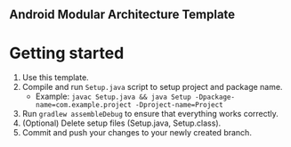 ## Android Modular Architecture Template

# Getting started
1. Use this template.
2. Compile and run `Setup.java` script to setup project and package name.
    * Example: `javac Setup.java && java Setup -Dpackage-name=com.example.project -Dproject-name=Project` 
3. Run `gradlew assembleDebug` to ensure that everything works correctly.
4. (Optional) Delete setup files (Setup.java, Setup.class).
5. Commit and push your changes to your newly created branch.